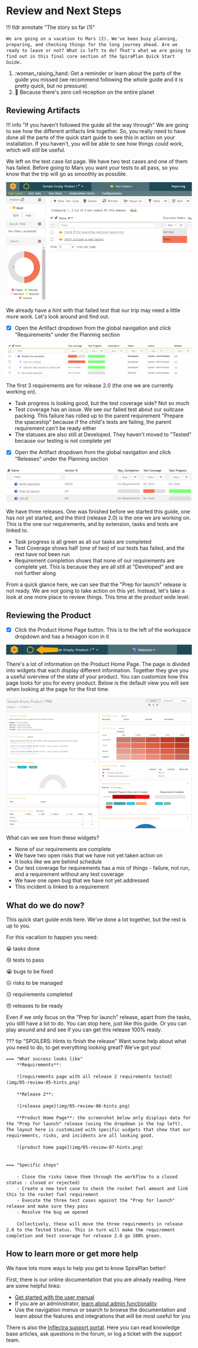 # Review and Next Steps

!!! tldr annotate "The story so far (1)"

    We are going on a vacation to Mars (2). We've been busy planning, preparing, and checking things for the long journey ahead. Are we ready to leave or not? What is left to do? That's what we are going to find out in this final core section of the SpiraPlan Quick Start Guide.

1.  :woman_raising_hand: Get a reminder or learn about the parts of the guide you missed (we recommend following the whole guide and it is pretty quick, but no pressure)
2.  :rocket: Because there's zero cell reception on the entire planet

## Reviewing Artifacts
!!! info "If you haven't followed the guide all the way through"
    We are going to see how the different artifacts link together. So, you really need to have done all the parts of the quick start guide to see this in action on your installation. If you haven't, you will be able to see how things could work, which will still be useful.

We left on the test case list page. We have two test cases and one of them has failed. Before going to Mars you want your tests to all pass, so you know that the trip will go as smoothly as possible.

![test case list page](img/04-test-11-execute.png)

We already have a hint with that failed test that our trip may need a little more work. Let's look around and find out.

- [x] Open the Artifact dropdown from the global navigation and click "Requirements" under the Planning section

![requirement list page](img/05-review-01.png)

The first 3 requirements are for release 2.0 (the one we are currently working on). 

- Task progress is looking good, but the test coverage side? Not so much
- Test coverage has an issue. We see our failed test about our suitcase packing. This failure has rolled up to the parent requirement "Prepare the spaceship" because if the child's tests are failing, the parent requirement can't be ready either
- The statuses are also still at Developed. They haven't moved to "Tested" because our testing is not complete yet

- [x] Open the Artifact dropdown from the global navigation and click "Releases" under the Planning section

![release list page](img/05-review-02.png)

We have three releases. One was finished before we started this guide, one has not yet started, and the third (release 2.0) is the one we are working on. This is the one our requirements, and by extension, tasks and tests are linked to.

- Task progress is all green as all our tasks are completed
- Test Coverage shows half (one of two) of our tests has failed, and the rest have not been run
- Requirement completion shows that none of our requirements are complete yet. This is because they are all still at "Developed" and are not further along

From a quick glance here, we can see that the "Prep for launch" release is not ready. We are not going to take action on this yet. Instead, let's take a look at one more place to review things. This time at the product wide level.

## Reviewing the Product
- [x] Click the Product Home Page button. This is to the left of the workspace dropdown and has a hexagon icon in it

![product home page button](img/05-review-03.png)

There's a lot of information on the Product Home Page. The page is divided into widgets that each display different information. Together they give you a useful overview of the state of your product. You can customize how this page looks for you for every product. Below is the default view you will see when looking at the page for the first time.

![product home page](img/05-review-04.png)

What can we see from these widgets?

- None of our requirements are complete
- We have two open risks that we have not yet taken action on
- It looks like we are behind schedule 
- Our test coverage for requirements has a mix of things - failure, not run, and a requirement without any test coverage
- We have one open bug that we have not yet addressed
- This incident is linked to a requirement

## What do we do now?
This quick start guide ends here. We've done a lot together, but the rest is up to you. 

For this vacation to happen you need:

:grinning: tasks done

:cry: tests to pass

:sob: bugs to be fixed

:confounded: risks to be managed

:confused: requirements completed

:angry: releases to be ready

Even if we only focus on the "Prep for launch" release, apart from the tasks, you still have a lot to do. You can stop here, just like this guide. Or you can play around and and see if you can get this release 100% ready.

??? tip "SPOILERS: Hints to finish the release"
    Want some help about what you need to do, to get everything looking great? We've got you!

    === "What success looks like"
        **Requirements**:
        
        ![requirements page with all release 2 requirements tested](img/05-review-05-hints.png)

        **Release 2**:

        ![release page](img/05-review-06-hints.png)

        **Product Home Page**: the screenshot below only displays data for the "Prep for launch" release (using the dropdown in the top left). The layout here is customized with specific widgets that show that our requirements, risks, and incidents are all looking good.

        ![product home page](img/05-review-07-hints.png)


    === "Specific steps"

        - Close the risks (move them through the workflow to a closed status - closed or rejected)
        - Create a new test case to check the rocket fuel amount and link this to the rocket fuel requirement
        - Execute the three test cases against the "Prep for launch" release and make sure they pass
        - Resolve the bug we opened

        Collectively, these will move the three requirements in release 2.0 to the Tested Status. This in turn will make the requirement completion and test coverage for release 2.0 go 100% green.

## How to learn more or get more help
We have lots more ways to help you get to know SpiraPlan better!

First, there is our online documentation that you are already reading. Here are some helpful links:

- [Get started with the user manual](../../Spira-User-Manual)
- If you are an administrator, [learn about admin functionality](../../Spira-Administration-Guide/)
- Use the navigation menus or search to browse the documentation and learn about the features and integrations that will be most useful for you

There is also the [Inflectra support portal](https://www.inflectra.com/Support). Here you can read knowledge base articles, ask questions in the forum, or log a ticket with the support team.

<!-- ## More to come
- Planning board
- Test sets
- Test parameters
- Admin - planning
- Admin - make a product
- Admin - components
- Admin - custom properties -->